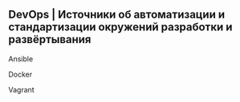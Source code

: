 DevOps | Источники об автоматизации и стандартизации окружений разработки и развёртывания
-----------------------------------------------------------------------------------------

Ansible  

Docker  

Vagrant  

